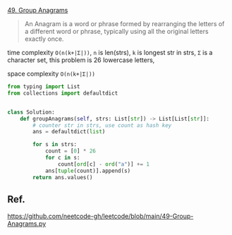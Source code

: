 [49. Group Anagrams](https://leetcode.com/problems/group-anagrams/)

> An Anagram is a word or phrase formed by rearranging the letters of a different word or phrase, typically using all the original letters exactly once.

time complexity `O(n(k+|Σ|))`,
`n` is len(strs),
`k` is longest str in strs,
`Σ` is a character set, this problem is 26 lowercase letters,

space complexity `O(n(k+|Σ|))`


```python
from typing import List
from collections import defaultdict


class Solution:
    def groupAnagrams(self, strs: List[str]) -> List[List[str]]:
        # counter str in strs, use count as hash key
        ans = defaultdict(list)

        for s in strs:
            count = [0] * 26
            for c in s:
                count[ord[c] - ord("a")] += 1
            ans[tuple(count)].append(s)
        return ans.values()

```

## Ref.

https://github.com/neetcode-gh/leetcode/blob/main/49-Group-Anagrams.py